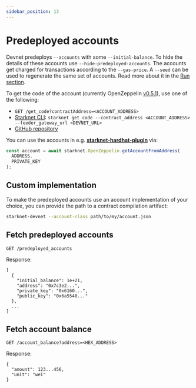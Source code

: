 ```yaml
---
sidebar_position: 13
---
```


# Predeployed accounts

Devnet predeploys `--accounts` with some `--initial-balance`. To hide the details of these accounts use `--hide-predeployed-accounts`. The accounts get charged for transactions according to the `--gas-price`. A `--seed` can be used to regenerate the same set of accounts. Read more about it in the [Run section](run.md).

To get the code of the account (currently OpenZeppelin [v0.5.1](https://github.com/OpenZeppelin/cairo-contracts/releases/tag/v0.5.1)), use one of the following:

- `GET /get_code?contractAddress=<ACCOUNT_ADDRESS>`
- [Starknet CLI](https://www.cairo-lang.org/docs/hello_starknet/cli.html#get-code): `starknet get_code --contract_address <ACCOUNT_ADDRESS> --feeder_gateway_url <DEVNET_URL>`
- [GitHub repository](https://github.com/0xSpaceShard/cairo-contracts/tree/fix-account-query-version)

You can use the accounts in e.g. [**starknet-hardhat-plugin**](https://github.com/0xSpaceShard/starknet-hardhat-plugin) via:

```typescript
const account = await starknet.OpenZeppelin.getAccountFromAddress(
  ADDRESS,
  PRIVATE_KEY
);
```

## Custom implementation

To make the predeployed accounts use an account implementation of your choice, you can provide the path to a contract compilation artifact:

```bash
starknet-devnet --account-class path/to/my/account.json
```

## Fetch predeployed accounts

```
GET /predeployed_accounts
```

Response:

```
[
  {
    "initial_balance": 1e+21,
    "address": "0x7c3e2...",
    "private_key": "0x6160...",
    "public_key": "0x6a5540..."
  },
  ...
]
```

## Fetch account balance

```
GET /account_balance?address=<HEX_ADDRESS>
```

Response:

```
{
  "amount": 123...456,
  "unit": "wei"
}
```
